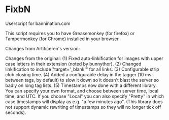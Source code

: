 FixbN
=====

Userscript for bannination.com

This script requires you to have Greasemonkey (for firefox) or Tampermonkey (for Chrome) installed in your browser.

Changes from Artificeren's version:

Changes from the original:
(1) Fixed auto-linkification for images with upper case letters in their extension (noted by bunnythor).
(2) Changed linkification to include "target='_blank'" for all links.
(3) Configurable strip club closing time.
(4) Added a configurable delay in the tagger (10 ms between tags, by default) to slow it down so it doesn't blast the server so badly on long tag lists.
(5) Timestamps now done with a different library. You can specify your own format, and choose between server time, local time, and UTC. If you choose "Local" you can also specify "Pretty" in which case timestamps will display as e.g. "a few minutes ago". (This library does not support dynamic rewriting of timestamps so they will no longer tick off seconds).
